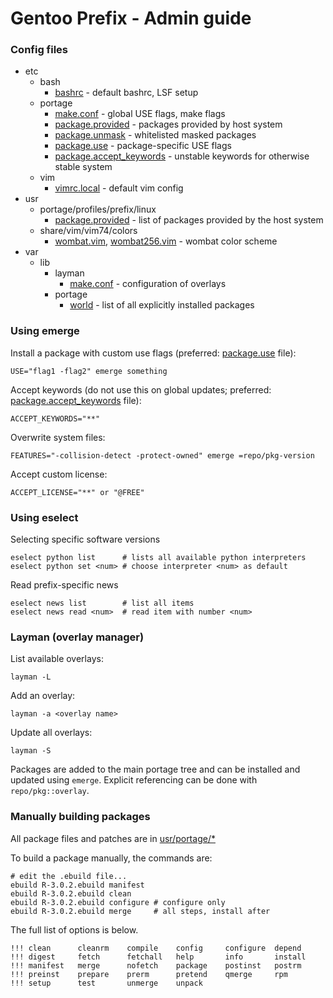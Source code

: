 Gentoo Prefix - Admin guide
===========================

### Config files

 * etc
   * bash
     * [bashrc](etc/bash/bashrc) - default bashrc, LSF setup
   * portage
     * [make.conf](etc/portage/make.conf) - global USE flags, make flags
     * [package.provided](usr/portage/profiles/prefix/linux/package.provided) - packages provided by host system
     * [package.unmask](etc/portage/package.unmask) - whitelisted masked packages
     * [package.use](etc/portage/package.use) - package-specific USE flags
     * [package.accept_keywords](etc/portage/package.accept_keywords) - unstable keywords for otherwise stable system
   * vim
     * [vimrc.local](etc/vim/vimrc.local) - default vim config
 * usr
   * portage/profiles/prefix/linux
     * [package.provided](usr/portage/profiles/prefix/linux/package.provided) - list of packages provided by the host system
   * share/vim/vim74/colors
     * [wombat.vim](usr/share/vim/vim74/colors/wombat.vim),
       [wombat256.vim](usr/share/vim/vim74/colors/wombat256.vim) - wombat color scheme
 * var
   * lib
     * layman
       * [make.conf](var/lib/layman/make.conf) - configuration of overlays
     * portage
       * [world](var/lib/portage/world) - list of all explicitly installed packages

### Using emerge

Install a package with custom use flags (preferred:
        [package.use](etc/portage/package.use) file):

    USE="flag1 -flag2" emerge something

Accept keywords (do not use this on global updates; preferred:
        [package.accept_keywords](etc/portage/package.accept_keywords) file):

    ACCEPT_KEYWORDS="**"

Overwrite system files:

    FEATURES="-collision-detect -protect-owned" emerge =repo/pkg-version

Accept custom license:

    ACCEPT_LICENSE="**" or "@FREE"

### Using eselect

Selecting specific software versions

    eselect python list      # lists all available python interpreters
    eselect python set <num> # choose interpreter <num> as default

Read prefix-specific news

    eselect news list        # list all items
    eselect news read <num>  # read item with number <num>

### Layman (overlay manager)

List available overlays:

    layman -L

Add an overlay:

    layman -a <overlay name>

Update all overlays:

    layman -S

Packages are added to the main portage tree and can be installed and updated 
using `emerge`. Explicit referencing can be done with `repo/pkg::overlay`.

### Manually building packages

All package files and patches are in [usr/portage/*](usr/portage)

To build a package manually, the commands are:

    # edit the .ebuild file...
    ebuild R-3.0.2.ebuild manifest
    ebuild R-3.0.2.ebuild clean
    ebuild R-3.0.2.ebuild configure # configure only
    ebuild R-3.0.2.ebuild merge     # all steps, install after

The full list of options is below.

    !!! clean      cleanrm    compile    config     configure  depend     
    !!! digest     fetch      fetchall   help       info       install    
    !!! manifest   merge      nofetch    package    postinst   postrm     
    !!! preinst    prepare    prerm      pretend    qmerge     rpm        
    !!! setup      test       unmerge    unpack     
